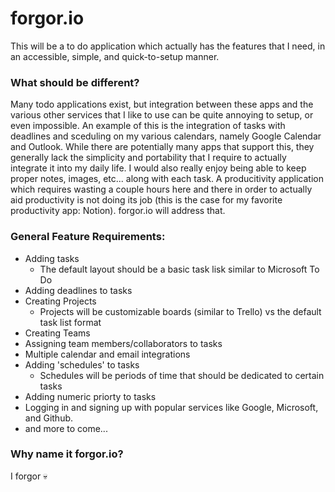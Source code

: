 # forgor.io
This will be a to do application which actually has the features that I need, in an accessible, simple, and quick-to-setup manner.

### What should be different?
Many todo applications exist, but integration between these apps and the various other services that I like to use can be quite annoying to setup, or even impossible. An example of this is the integration of tasks with deadlines and sceduling on my various calendars, namely Google Calendar and Outlook. While there are potentially many apps that support this, they generally lack the simplicity and portability that I require to actually integrate it into my daily life. I would also really enjoy being able to keep proper notes, images, etc... along with each task. A producitivity application which requires wasting a couple hours here and there in order to actually aid productivity is not doing its job (this is the case for my favorite productivity app: Notion). forgor.io will address that.

### General Feature Requirements:
- Adding tasks
  - The default layout should be a basic task lisk similar to Microsoft To Do
- Adding deadlines to tasks
- Creating Projects
  - Projects will be customizable boards (similar to Trello) vs the default task list format
- Creating Teams
- Assigning team members/collaborators to tasks
- Multiple calendar and email integrations
- Adding 'schedules' to tasks
  - Schedules will be periods of time that should be dedicated to certain tasks
- Adding numeric priorty to tasks 
- Logging in and signing up with popular services like Google, Microsoft, and Github.
- and more to come...

### Why name it forgor.io?
I forgor 💀
